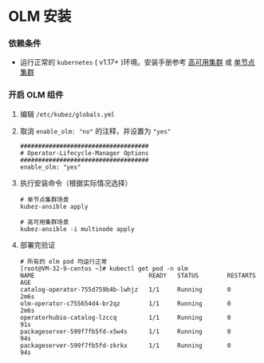 # OLM 安装

### 依赖条件
- 运行正常的 `kubernetes` ( v1.17+ )环境。安装手册参考 [高可用集群](../install/multinode.md) 或 [单节点集群](../install/all-in-one.md)

### 开启 OLM 组件
1. 编辑 `/etc/kubez/globals.yml`

2. 取消 `enable_olm: "no"` 的注释，并设置为 `"yes"`
    ```shell
    ####################################
    # Operator-Lifecycle-Manager Options
    ####################################
    enable_olm: "yes"
    ```

3. 执行安装命令（根据实际情况选择）
    ```shell
    # 单节点集群场景
    kubez-ansible apply
    
    # 高可用集群场景
    kubez-ansible -i multinode apply
    ```

4. 部署完验证
    ```shell
    # 所有的 olm pod 均运行正常
    [root@VM-32-9-centos ~]# kubectl get pod -n olm
    NAME                                READY   STATUS        RESTARTS   AGE
    catalog-operator-755d759b4b-lwhjz   1/1     Running       0          2m6s
    olm-operator-c755654d4-br2qz        1/1     Running       0          2m6s
    operatorhubio-catalog-lzccq         1/1     Running       0          91s
    packageserver-599f7fb5fd-x5w4s      1/1     Running       0          94s
    packageserver-599f7fb5fd-zkrkx      1/1     Running       0          94s
    ```
